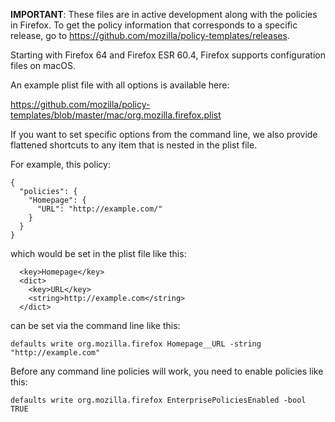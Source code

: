 **IMPORTANT**: These files are in active development along with the policies in Firefox. To get the policy information that corresponds to a specific release, go to https://github.com/mozilla/policy-templates/releases.

Starting with Firefox 64 and Firefox ESR 60.4, Firefox supports configuration files on macOS.

An example plist file with all options is available here:

https://github.com/mozilla/policy-templates/blob/master/mac/org.mozilla.firefox.plist

If you want to set specific options from the command line, we also provide flattened shortcuts to any item that is nested in the plist file.

For example, this policy:
```
{
  "policies": {
    "Homepage": {
      "URL": "http://example.com/"
    }
  }
}
```
which would be set in the plist file like this:
```
  <key>Homepage</key>
  <dict>
    <key>URL</key>
    <string>http://example.com</string>
  </dict>
```
can be set via the command line like this:
```
defaults write org.mozilla.firefox Homepage__URL -string "http://example.com"
```
Before any command line policies will work, you need to enable policies like this:
```
defaults write org.mozilla.firefox EnterprisePoliciesEnabled -bool TRUE
```
